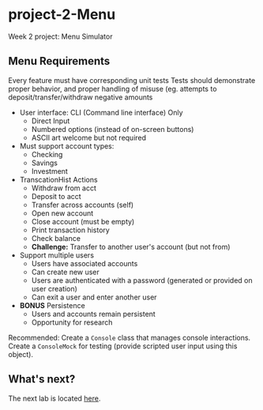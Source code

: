 # project-2-Menu
Week 2 project: Menu Simulator

## Menu Requirements

Every feature must have corresponding unit tests
Tests should demonstrate proper behavior, and proper handling of misuse (eg. attempts to deposit/transfer/withdraw negative amounts

- User interface: CLI (Command line interface) Only
  - Direct Input
  - Numbered options (instead of on-screen buttons)
  - ASCII art welcome but not required
- Must support account types:
  - Checking
  - Savings
  - Investment
- TranscationHist Actions
  - Withdraw from acct
  - Deposit to acct
  - Transfer across accounts (self)
  - Open new account
  - Close account (must be empty)
  - Print transaction history
  - Check balance
  - **Challenge:** Transfer to another user's account (but not from)
- Support multiple users
  - Users have associated accounts
  - Can create new user
  - Users are authenticated with a password (generated or provided on user creation)
  - Can exit a user and enter another user
- **BONUS** Persistence
  - Users and accounts remain persistent
  - Opportunity for research


Recommended:
Create a `Console` class that manages console interactions.
Create a `ConsoleMock` for testing (provide scripted user input using this object).

## What's next?
The next lab is located [here](https://github.com/Zipcoder/ZCW-MesoLabs-OOP-BankAccountManager).

